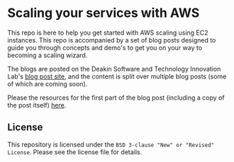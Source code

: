 # Scaling your services with AWS

This repo is here to help you get started with AWS scaling using EC2 instances. This repo is accompanied by a set of blog posts designed to guide you through concepts and demo's to get you on your way to becoming a scaling wizard.

The blogs are posted on the Deakin Software and Technology Innovation Lab's [blog post site](http://dstil.ghost.io/), and the content is split over multiple blog posts (some of which are coming soon).

Please the resources for the first part of the blog post (including a copy of the post itself) [here](./Part1Resources/).

## License

This repository is licensed under the `BSD 3-clause "New" or "Revised" License`. Please see the license file for details.